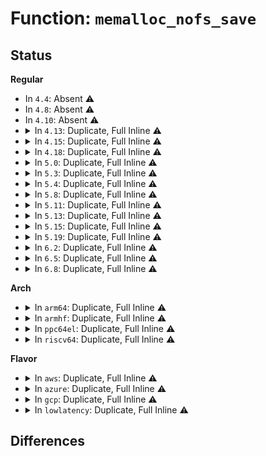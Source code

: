 # Function: <code>memalloc_nofs_save</code>

## Status
<b>Regular</b>
<ul>
<li>
In <code>4.4</code>: Absent ⚠️
</li>
<li>
In <code>4.8</code>: Absent ⚠️
</li>
<li>
In <code>4.10</code>: Absent ⚠️
</li>
<li>
<details>
<summary>In <code>4.13</code>: Duplicate, Full Inline ⚠️</summary>

**Collision:** Static Duplication

**Inline:** Full

**Transformation:** False

**Instances:**

```
In fs/jbd2/transaction.c (ffffffff8133fdb0)
Location: include/linux/sched/mm.h:182
Inline: True
Inline callers:
  - fs/jbd2/transaction.c:start_this_handle
```
```
In fs/jbd2/journal.c (ffffffff81348357)
Location: include/linux/sched/mm.h:182
Inline: True
Inline callers:
  - fs/jbd2/journal.c:kjournald2
```
</details>
</li>
<li>
<details>
<summary>In <code>4.15</code>: Duplicate, Full Inline ⚠️</summary>

**Collision:** Static Duplication

**Inline:** Full

**Transformation:** False

**Instances:**

```
In fs/jbd2/transaction.c (ffffffff813643c0)
Location: include/linux/sched/mm.h:191
Inline: True
Inline callers:
  - fs/jbd2/transaction.c:start_this_handle
```
```
In fs/jbd2/journal.c (ffffffff8136c995)
Location: include/linux/sched/mm.h:191
Inline: True
Inline callers:
  - fs/jbd2/journal.c:kjournald2
```
</details>
</li>
<li>
<details>
<summary>In <code>4.18</code>: Duplicate, Full Inline ⚠️</summary>

**Collision:** Static Duplication

**Inline:** Full

**Transformation:** False

**Instances:**

```
In fs/jbd2/transaction.c (ffffffff81392b67)
Location: include/linux/sched/mm.h:219
Inline: True
Inline callers:
  - fs/jbd2/transaction.c:start_this_handle
```
```
In fs/jbd2/journal.c (ffffffff8139b090)
Location: include/linux/sched/mm.h:219
Inline: True
Inline callers:
  - fs/jbd2/journal.c:kjournald2
```
</details>
</li>
<li>
<details>
<summary>In <code>5.0</code>: Duplicate, Full Inline ⚠️</summary>

**Collision:** Static Duplication

**Inline:** Full

**Transformation:** False

**Instances:**

```
In fs/jbd2/transaction.c (ffffffff813ab7e4)
Location: include/linux/sched/mm.h:219
Inline: True
Inline callers:
  - fs/jbd2/transaction.c:start_this_handle
```
```
In fs/jbd2/journal.c (ffffffff813b3e00)
Location: include/linux/sched/mm.h:219
Inline: True
Inline callers:
  - fs/jbd2/journal.c:kjournald2
```
</details>
</li>
<li>
<details>
<summary>In <code>5.3</code>: Duplicate, Full Inline ⚠️</summary>

**Collision:** Static Duplication

**Inline:** Full

**Transformation:** False

**Instances:**

```
In fs/jbd2/transaction.c (ffffffff813d5a27)
Location: include/linux/sched/mm.h:252
Inline: True
Inline callers:
  - fs/jbd2/transaction.c:start_this_handle
```
```
In fs/jbd2/journal.c (ffffffff813de3f9)
Location: include/linux/sched/mm.h:252
Inline: True
Inline callers:
  - fs/jbd2/journal.c:kjournald2
```
</details>
</li>
<li>
<details>
<summary>In <code>5.4</code>: Duplicate, Full Inline ⚠️</summary>

**Collision:** Static Duplication

**Inline:** Full

**Transformation:** False

**Instances:**

```
In fs/jbd2/transaction.c (ffffffff813efa57)
Location: include/linux/sched/mm.h:254
Inline: True
Inline callers:
  - fs/jbd2/transaction.c:start_this_handle
```
```
In fs/jbd2/journal.c (ffffffff813f8449)
Location: include/linux/sched/mm.h:254
Inline: True
Inline callers:
  - fs/jbd2/journal.c:kjournald2
```
</details>
</li>
<li>
<details>
<summary>In <code>5.8</code>: Duplicate, Full Inline ⚠️</summary>

**Collision:** Static Duplication

**Inline:** Full

**Transformation:** False

**Instances:**

```
In mm/readahead.c (ffffffff8125ce5d)
Location: include/linux/sched/mm.h:256
Inline: True
Inline callers:
  - mm/readahead.c:page_cache_readahead_unbounded
```
```
In fs/jbd2/transaction.c (ffffffff8143d193)
Location: include/linux/sched/mm.h:256
Inline: True
Inline callers:
  - fs/jbd2/transaction.c:start_this_handle
```
```
In fs/jbd2/journal.c (ffffffff81445c99)
Location: include/linux/sched/mm.h:256
Inline: True
Inline callers:
  - fs/jbd2/journal.c:kjournald2
```
</details>
</li>
<li>
<details>
<summary>In <code>5.11</code>: Duplicate, Full Inline ⚠️</summary>

**Collision:** Static Duplication

**Inline:** Full

**Transformation:** False

**Instances:**

```
In mm/readahead.c (ffffffff812671b2)
Location: include/linux/sched/mm.h:242
Inline: True
Inline callers:
  - mm/readahead.c:page_cache_ra_unbounded
```
```
In fs/jbd2/transaction.c (ffffffff81459513)
Location: include/linux/sched/mm.h:242
Inline: True
Inline callers:
  - fs/jbd2/transaction.c:start_this_handle
```
```
In fs/jbd2/journal.c (ffffffff81462079)
Location: include/linux/sched/mm.h:242
Inline: True
Inline callers:
  - fs/jbd2/journal.c:kjournald2
```
</details>
</li>
<li>
<details>
<summary>In <code>5.13</code>: Duplicate, Full Inline ⚠️</summary>

**Collision:** Static Duplication

**Inline:** Full

**Transformation:** False

**Instances:**

```
In mm/readahead.c (ffffffff8126be00)
Location: include/linux/sched/mm.h:246
Inline: True
Inline callers:
  - mm/readahead.c:page_cache_ra_unbounded
```
```
In fs/jbd2/transaction.c (ffffffff8145edd3)
Location: include/linux/sched/mm.h:246
Inline: True
Inline callers:
  - fs/jbd2/transaction.c:start_this_handle
```
```
In fs/jbd2/journal.c (ffffffff81467729)
Location: include/linux/sched/mm.h:246
Inline: True
Inline callers:
  - fs/jbd2/journal.c:kjournald2
```
</details>
</li>
<li>
<details>
<summary>In <code>5.15</code>: Duplicate, Full Inline ⚠️</summary>

**Collision:** Static Duplication

**Inline:** Full

**Transformation:** False

**Instances:**

```
In mm/readahead.c (ffffffff812a8acc)
Location: include/linux/sched/mm.h:246
Inline: True
Inline callers:
  - mm/readahead.c:page_cache_ra_unbounded
```
```
In fs/jbd2/transaction.c (ffffffff814b4141)
Location: include/linux/sched/mm.h:246
Inline: True
Inline callers:
  - fs/jbd2/transaction.c:start_this_handle
```
```
In fs/jbd2/journal.c (ffffffff814bd6c9)
Location: include/linux/sched/mm.h:246
Inline: True
Inline callers:
  - fs/jbd2/journal.c:kjournald2
```
</details>
</li>
<li>
<details>
<summary>In <code>5.19</code>: Duplicate, Full Inline ⚠️</summary>

**Collision:** Static Duplication

**Inline:** Full

**Transformation:** False

**Instances:**

```
In kernel/audit_tree.c (ffffffff811ecddc)
Location: include/linux/sched/mm.h:319
Inline: True
Inline callers:
  - kernel/audit_tree.c:audit_tree_freeing_mark
  - kernel/audit_tree.c:prune_tree_chunks
  - kernel/audit_tree.c:tag_chunk
```
```
In mm/readahead.c (ffffffff8130178b)
Location: include/linux/sched/mm.h:319
Inline: True
Inline callers:
  - mm/readahead.c:page_cache_ra_unbounded
```
```
In mm/vmalloc.c (ffffffff81366d9a)
Location: include/linux/sched/mm.h:319
Inline: True
Inline callers:
  - mm/vmalloc.c:__vmalloc_area_node
```
```
In fs/namei.c (ffffffff814000b7)
Location: include/linux/sched/mm.h:319
Inline: True
Inline callers:
  - fs/namei.c:page_symlink
```
```
In fs/notify/mark.c (ffffffff8145041f)
Location: include/linux/sched/mm.h:319
Inline: True
Inline callers:
  - fs/notify/mark.c:fsnotify_destroy_marks
  - fs/notify/mark.c:fsnotify_clear_marks_by_group
  - fs/notify/mark.c:fsnotify_clear_marks_by_group
  - fs/notify/mark.c:fsnotify_add_mark
```
```
In fs/notify/fdinfo.c (ffffffff814507ee)
Location: include/linux/sched/mm.h:319
Inline: True
```
```
In fs/notify/dnotify/dnotify.c (ffffffff81450f85)
Location: include/linux/sched/mm.h:319
Inline: True
Inline callers:
  - fs/notify/dnotify/dnotify.c:fcntl_dirnotify
  - fs/notify/dnotify/dnotify.c:dnotify_flush
```
```
In fs/notify/inotify/inotify_user.c (ffffffff81451da1)
Location: include/linux/sched/mm.h:319
Inline: True
Inline callers:
  - fs/notify/inotify/inotify_user.c:inotify_update_watch
```
```
In fs/notify/fanotify/fanotify_user.c (ffffffff8145655f)
Location: include/linux/sched/mm.h:319
Inline: True
Inline callers:
  - fs/notify/fanotify/fanotify_user.c:fanotify_add_mark
  - fs/notify/fanotify/fanotify_user.c:fanotify_remove_mark
```
```
In fs/quota/dquot.c (ffffffff8148eb2c)
Location: include/linux/sched/mm.h:319
Inline: True
Inline callers:
  - fs/quota/dquot.c:dquot_release
  - fs/quota/dquot.c:dquot_commit
  - fs/quota/dquot.c:dquot_acquire
```
```
In fs/ext4/inline.c (ffffffff814dd99d)
Location: include/linux/sched/mm.h:319
Inline: True
Inline callers:
  - fs/ext4/inline.c:ext4_da_write_inline_data_begin
  - fs/ext4/inline.c:ext4_try_to_write_inline_data
  - fs/ext4/inline.c:ext4_convert_inline_data_to_extent
```
```
In fs/ext4/move_extent.c (ffffffff814ff01a)
Location: include/linux/sched/mm.h:319
Inline: True
```
```
In fs/jbd2/transaction.c (ffffffff8153d9b0)
Location: include/linux/sched/mm.h:319
Inline: True
Inline callers:
  - fs/jbd2/transaction.c:start_this_handle
```
```
In fs/jbd2/journal.c (ffffffff81548d6d)
Location: include/linux/sched/mm.h:319
Inline: True
Inline callers:
  - fs/jbd2/journal.c:kjournald2
```
</details>
</li>
<li>
<details>
<summary>In <code>6.2</code>: Duplicate, Full Inline ⚠️</summary>

**Collision:** Static Duplication

**Inline:** Full

**Transformation:** False

**Instances:**

```
In kernel/audit_tree.c (ffffffff8123336c)
Location: include/linux/sched/mm.h:319
Inline: True
Inline callers:
  - kernel/audit_tree.c:audit_tree_freeing_mark
  - kernel/audit_tree.c:prune_tree_chunks
  - kernel/audit_tree.c:tag_chunk
```
```
In mm/readahead.c (ffffffff8136be05)
Location: include/linux/sched/mm.h:319
Inline: True
Inline callers:
  - mm/readahead.c:page_cache_ra_unbounded
```
```
In mm/vmalloc.c (ffffffff813e2c39)
Location: include/linux/sched/mm.h:319
Inline: True
Inline callers:
  - mm/vmalloc.c:__vmalloc_area_node
```
```
In fs/namei.c (ffffffff8148a107)
Location: include/linux/sched/mm.h:319
Inline: True
Inline callers:
  - fs/namei.c:page_symlink
```
```
In fs/notify/mark.c (ffffffff814deddf)
Location: include/linux/sched/mm.h:319
Inline: True
Inline callers:
  - fs/notify/mark.c:fsnotify_destroy_marks
  - fs/notify/mark.c:fsnotify_clear_marks_by_group
  - fs/notify/mark.c:fsnotify_clear_marks_by_group
  - fs/notify/mark.c:fsnotify_add_mark
```
```
In fs/notify/fdinfo.c (ffffffff814df05e)
Location: include/linux/sched/mm.h:319
Inline: True
```
```
In fs/notify/dnotify/dnotify.c (ffffffff814df9f5)
Location: include/linux/sched/mm.h:319
Inline: True
Inline callers:
  - fs/notify/dnotify/dnotify.c:fcntl_dirnotify
  - fs/notify/dnotify/dnotify.c:dnotify_flush
```
```
In fs/notify/inotify/inotify_user.c (ffffffff814e0b21)
Location: include/linux/sched/mm.h:319
Inline: True
Inline callers:
  - fs/notify/inotify/inotify_user.c:inotify_update_watch
```
```
In fs/notify/fanotify/fanotify_user.c (ffffffff814e551f)
Location: include/linux/sched/mm.h:319
Inline: True
Inline callers:
  - fs/notify/fanotify/fanotify_user.c:fanotify_add_mark
  - fs/notify/fanotify/fanotify_user.c:fanotify_remove_mark
```
```
In fs/quota/dquot.c (ffffffff8152265c)
Location: include/linux/sched/mm.h:319
Inline: True
Inline callers:
  - fs/quota/dquot.c:dquot_release
  - fs/quota/dquot.c:dquot_commit
  - fs/quota/dquot.c:dquot_acquire
```
```
In fs/ext4/inline.c (ffffffff815769e2)
Location: include/linux/sched/mm.h:319
Inline: True
Inline callers:
  - fs/ext4/inline.c:ext4_da_write_inline_data_begin
  - fs/ext4/inline.c:ext4_try_to_write_inline_data
  - fs/ext4/inline.c:ext4_convert_inline_data_to_extent
```
```
In fs/ext4/move_extent.c (ffffffff8159988d)
Location: include/linux/sched/mm.h:319
Inline: True
```
```
In fs/jbd2/transaction.c (ffffffff815dc220)
Location: include/linux/sched/mm.h:319
Inline: True
Inline callers:
  - fs/jbd2/transaction.c:start_this_handle
```
```
In fs/jbd2/journal.c (ffffffff815e8929)
Location: include/linux/sched/mm.h:319
Inline: True
Inline callers:
  - fs/jbd2/journal.c:kjournald2
```
</details>
</li>
<li>
<details>
<summary>In <code>6.5</code>: Duplicate, Full Inline ⚠️</summary>

**Collision:** Static Duplication

**Inline:** Full

**Transformation:** False

**Instances:**

```
In kernel/audit_tree.c (ffffffff8124a01c)
Location: include/linux/sched/mm.h:351
Inline: True
Inline callers:
  - kernel/audit_tree.c:audit_tree_freeing_mark
  - kernel/audit_tree.c:prune_tree_chunks
  - kernel/audit_tree.c:tag_chunk
```
```
In mm/readahead.c (ffffffff8139e086)
Location: include/linux/sched/mm.h:351
Inline: True
Inline callers:
  - mm/readahead.c:page_cache_ra_unbounded
```
```
In mm/vmalloc.c (ffffffff81417860)
Location: include/linux/sched/mm.h:351
Inline: True
Inline callers:
  - mm/vmalloc.c:__vmalloc_area_node
```
```
In fs/namei.c (ffffffff814befe4)
Location: include/linux/sched/mm.h:351
Inline: True
Inline callers:
  - fs/namei.c:page_symlink
```
```
In fs/notify/mark.c (ffffffff8151561f)
Location: include/linux/sched/mm.h:351
Inline: True
Inline callers:
  - fs/notify/mark.c:fsnotify_destroy_marks
  - fs/notify/mark.c:fsnotify_clear_marks_by_group
  - fs/notify/mark.c:fsnotify_clear_marks_by_group
  - fs/notify/mark.c:fsnotify_add_mark
```
```
In fs/notify/fdinfo.c (ffffffff815158da)
Location: include/linux/sched/mm.h:351
Inline: True
```
```
In fs/notify/dnotify/dnotify.c (ffffffff8151627d)
Location: include/linux/sched/mm.h:351
Inline: True
Inline callers:
  - fs/notify/dnotify/dnotify.c:fcntl_dirnotify
  - fs/notify/dnotify/dnotify.c:dnotify_flush
```
```
In fs/notify/inotify/inotify_user.c (ffffffff815173d1)
Location: include/linux/sched/mm.h:351
Inline: True
Inline callers:
  - fs/notify/inotify/inotify_user.c:inotify_update_watch
```
```
In fs/notify/fanotify/fanotify_user.c (ffffffff8151bfe0)
Location: include/linux/sched/mm.h:351
Inline: True
Inline callers:
  - fs/notify/fanotify/fanotify_user.c:fanotify_add_mark
  - fs/notify/fanotify/fanotify_user.c:fanotify_remove_mark
```
```
In fs/quota/dquot.c (ffffffff8155a6fc)
Location: include/linux/sched/mm.h:351
Inline: True
Inline callers:
  - fs/quota/dquot.c:dquot_release
  - fs/quota/dquot.c:dquot_commit
  - fs/quota/dquot.c:dquot_acquire
```
```
In fs/ext4/inode.c (ffffffff815bc2e9)
Location: include/linux/sched/mm.h:351
Inline: True
Inline callers:
  - fs/ext4/inode.c:ext4_change_inode_journal_flag
  - fs/ext4/inode.c:ext4_dax_writepages
  - fs/ext4/inode.c:ext4_writepages
```
```
In fs/ext4/migrate.c (ffffffff815ce87d)
Location: include/linux/sched/mm.h:351
Inline: True
Inline callers:
  - fs/ext4/migrate.c:ext4_ind_migrate
  - fs/ext4/migrate.c:ext4_ext_migrate
```
```
In fs/ext4/move_extent.c (ffffffff815d0180)
Location: include/linux/sched/mm.h:351
Inline: True
```
```
In fs/jbd2/transaction.c (ffffffff81613cd2)
Location: include/linux/sched/mm.h:351
Inline: True
Inline callers:
  - fs/jbd2/transaction.c:start_this_handle
```
```
In fs/jbd2/journal.c (ffffffff816201d9)
Location: include/linux/sched/mm.h:351
Inline: True
Inline callers:
  - fs/jbd2/journal.c:kjournald2
```
</details>
</li>
<li>
<details>
<summary>In <code>6.8</code>: Duplicate, Full Inline ⚠️</summary>

**Collision:** Static Duplication

**Inline:** Full

**Transformation:** False

**Instances:**

```
In kernel/audit_tree.c (ffffffff81263f2c)
Location: include/linux/sched/mm.h:351
Inline: True
Inline callers:
  - kernel/audit_tree.c:audit_tree_freeing_mark
  - kernel/audit_tree.c:prune_tree_chunks
  - kernel/audit_tree.c:tag_chunk
```
```
In mm/readahead.c (ffffffff813c7d26)
Location: include/linux/sched/mm.h:351
Inline: True
Inline callers:
  - mm/readahead.c:page_cache_ra_unbounded
```
```
In mm/vmalloc.c (ffffffff81444397)
Location: include/linux/sched/mm.h:351
Inline: True
Inline callers:
  - mm/vmalloc.c:__vmalloc_area_node
```
```
In fs/namei.c (ffffffff814f1684)
Location: include/linux/sched/mm.h:351
Inline: True
Inline callers:
  - fs/namei.c:page_symlink
```
```
In fs/notify/mark.c (ffffffff815499df)
Location: include/linux/sched/mm.h:351
Inline: True
Inline callers:
  - fs/notify/mark.c:fsnotify_destroy_marks
  - fs/notify/mark.c:fsnotify_clear_marks_by_group
  - fs/notify/mark.c:fsnotify_clear_marks_by_group
  - fs/notify/mark.c:fsnotify_add_mark
```
```
In fs/notify/fdinfo.c (ffffffff81549c9a)
Location: include/linux/sched/mm.h:351
Inline: True
```
```
In fs/notify/dnotify/dnotify.c (ffffffff8154a63b)
Location: include/linux/sched/mm.h:351
Inline: True
Inline callers:
  - fs/notify/dnotify/dnotify.c:fcntl_dirnotify
  - fs/notify/dnotify/dnotify.c:dnotify_flush
```
```
In fs/notify/inotify/inotify_user.c (ffffffff8154b7b1)
Location: include/linux/sched/mm.h:351
Inline: True
Inline callers:
  - fs/notify/inotify/inotify_user.c:inotify_update_watch
```
```
In fs/notify/fanotify/fanotify_user.c (ffffffff815505e1)
Location: include/linux/sched/mm.h:351
Inline: True
Inline callers:
  - fs/notify/fanotify/fanotify_user.c:fanotify_add_mark
  - fs/notify/fanotify/fanotify_user.c:fanotify_remove_mark
```
```
In fs/quota/dquot.c (ffffffff81590ebc)
Location: include/linux/sched/mm.h:351
Inline: True
Inline callers:
  - fs/quota/dquot.c:dquot_release
  - fs/quota/dquot.c:dquot_commit
  - fs/quota/dquot.c:dquot_acquire
```
```
In fs/ext4/inode.c (ffffffff815f50c9)
Location: include/linux/sched/mm.h:351
Inline: True
Inline callers:
  - fs/ext4/inode.c:ext4_change_inode_journal_flag
  - fs/ext4/inode.c:ext4_dax_writepages
  - fs/ext4/inode.c:ext4_writepages
```
```
In fs/ext4/migrate.c (ffffffff816070fd)
Location: include/linux/sched/mm.h:351
Inline: True
Inline callers:
  - fs/ext4/migrate.c:ext4_ind_migrate
  - fs/ext4/migrate.c:ext4_ext_migrate
```
```
In fs/ext4/move_extent.c (ffffffff81608a06)
Location: include/linux/sched/mm.h:351
Inline: True
```
```
In fs/ext4/super.c (ffffffff8163afc7)
Location: include/linux/sched/mm.h:351
Inline: True
Inline callers:
  - fs/ext4/super.c:__ext4_remount
  - fs/ext4/super.c:__ext4_remount
```
```
In fs/jbd2/transaction.c (ffffffff8164cac2)
Location: include/linux/sched/mm.h:351
Inline: True
Inline callers:
  - fs/jbd2/transaction.c:start_this_handle
```
```
In fs/jbd2/journal.c (ffffffff816591a9)
Location: include/linux/sched/mm.h:351
Inline: True
Inline callers:
  - fs/jbd2/journal.c:kjournald2
```
</details>
</li>
</ul>
<b>Arch</b>
<ul>
<li>
<details>
<summary>In <code>arm64</code>: Duplicate, Full Inline ⚠️</summary>

**Collision:** Static Duplication

**Inline:** Full

**Transformation:** False

**Instances:**

```
In fs/jbd2/transaction.c (ffff8000104c9794)
Location: include/linux/sched/mm.h:254
Inline: True
Inline callers:
  - fs/jbd2/transaction.c:start_this_handle
```
```
In fs/jbd2/journal.c (ffff8000104d64f0)
Location: include/linux/sched/mm.h:254
Inline: True
Inline callers:
  - fs/jbd2/journal.c:kjournald2
```
</details>
</li>
<li>
<details>
<summary>In <code>armhf</code>: Duplicate, Full Inline ⚠️</summary>

**Collision:** Static Duplication

**Inline:** Full

**Transformation:** False

**Instances:**

```
In fs/jbd2/transaction.c (c068cd68)
Location: include/linux/sched/mm.h:254
Inline: True
Inline callers:
  - fs/jbd2/transaction.c:start_this_handle
```
```
In fs/jbd2/journal.c (c0696d08)
Location: include/linux/sched/mm.h:254
Inline: True
Inline callers:
  - fs/jbd2/journal.c:kjournald2
```
</details>
</li>
<li>
<details>
<summary>In <code>ppc64el</code>: Duplicate, Full Inline ⚠️</summary>

**Collision:** Static Duplication

**Inline:** Full

**Transformation:** False

**Instances:**

```
In fs/jbd2/transaction.c (c000000000601e24)
Location: include/linux/sched/mm.h:254
Inline: True
Inline callers:
  - fs/jbd2/transaction.c:start_this_handle
```
```
In fs/jbd2/journal.c (c00000000060f034)
Location: include/linux/sched/mm.h:254
Inline: True
Inline callers:
  - fs/jbd2/journal.c:kjournald2
```
</details>
</li>
<li>
<details>
<summary>In <code>riscv64</code>: Duplicate, Full Inline ⚠️</summary>

**Collision:** Static Duplication

**Inline:** Full

**Transformation:** False

**Instances:**

```
In fs/jbd2/transaction.c (ffffffe0003428da)
Location: include/linux/sched/mm.h:254
Inline: True
Inline callers:
  - fs/jbd2/transaction.c:start_this_handle
```
```
In fs/jbd2/journal.c (ffffffe00034b122)
Location: include/linux/sched/mm.h:254
Inline: True
Inline callers:
  - fs/jbd2/journal.c:kjournald2
```
</details>
</li>
</ul>
<b>Flavor</b>
<ul>
<li>
<details>
<summary>In <code>aws</code>: Duplicate, Full Inline ⚠️</summary>

**Collision:** Static Duplication

**Inline:** Full

**Transformation:** False

**Instances:**

```
In fs/jbd2/transaction.c (ffffffff813e8037)
Location: include/linux/sched/mm.h:254
Inline: True
Inline callers:
  - fs/jbd2/transaction.c:start_this_handle
```
```
In fs/jbd2/journal.c (ffffffff813f0a29)
Location: include/linux/sched/mm.h:254
Inline: True
Inline callers:
  - fs/jbd2/journal.c:kjournald2
```
</details>
</li>
<li>
<details>
<summary>In <code>azure</code>: Duplicate, Full Inline ⚠️</summary>

**Collision:** Static Duplication

**Inline:** Full

**Transformation:** False

**Instances:**

```
In fs/jbd2/transaction.c (ffffffff813d8ab7)
Location: include/linux/sched/mm.h:254
Inline: True
Inline callers:
  - fs/jbd2/transaction.c:start_this_handle
```
```
In fs/jbd2/journal.c (ffffffff813e14a9)
Location: include/linux/sched/mm.h:254
Inline: True
Inline callers:
  - fs/jbd2/journal.c:kjournald2
```
</details>
</li>
<li>
<details>
<summary>In <code>gcp</code>: Duplicate, Full Inline ⚠️</summary>

**Collision:** Static Duplication

**Inline:** Full

**Transformation:** False

**Instances:**

```
In fs/jbd2/transaction.c (ffffffff813e53b7)
Location: include/linux/sched/mm.h:254
Inline: True
Inline callers:
  - fs/jbd2/transaction.c:start_this_handle
```
```
In fs/jbd2/journal.c (ffffffff813edda9)
Location: include/linux/sched/mm.h:254
Inline: True
Inline callers:
  - fs/jbd2/journal.c:kjournald2
```
</details>
</li>
<li>
<details>
<summary>In <code>lowlatency</code>: Duplicate, Full Inline ⚠️</summary>

**Collision:** Static Duplication

**Inline:** Full

**Transformation:** False

**Instances:**

```
In fs/jbd2/transaction.c (ffffffff813fa934)
Location: include/linux/sched/mm.h:254
Inline: True
Inline callers:
  - fs/jbd2/transaction.c:start_this_handle
```
```
In fs/jbd2/journal.c (ffffffff814038c9)
Location: include/linux/sched/mm.h:254
Inline: True
Inline callers:
  - fs/jbd2/journal.c:kjournald2
```
</details>
</li>
</ul>

## Differences
